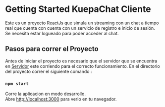 # Getting Started KuepaChat Cliente

Este es un proyecto ReactJs que simula un streaming con un chat a tiempo real que cuenta con cuenta con un servicio de registro e inicio de sesión.
Se necesita estar logueado para poder acceder al chat.

## Pasos para correr el Proyecto

Antes de iniciar el proyecto es necesario que el servidor que se encuentra en [Servidor](https://github.com/marvinel/KuepaChat_Server) este corriendo para el correcto funcionamiento.
En el directorio del proyecto correr el siguiente comando :

### `npm start`

Corre la aplicacion en modo desarrollo.\
Abre [http://localhost:3000](http://localhost:3000) para verlo en tu navegador.

